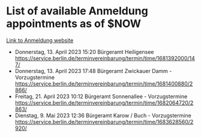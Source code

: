 # List of available Anmeldung appointments as of $NOW
[Link to Anmeldung website](https://service.berlin.de/terminvereinbarung/termin/tag.php?termin=1&anliegen[]=120686&dienstleisterlist=122210,122217,327316,122219,327312,122227,327314,122231,327346,122243,327348,122254,122252,329742,122260,329745,122262,329748,122271,327278,122273,327274,122277,327276,330436,122280,327294,122282,327290,122284,327292,122291,327270,122285,327266,122286,327264,122296,327268,150230,329760,122297,327286,122294,327284,122312,329763,122314,329775,122304,327330,122311,327334,122309,327332,317869,122281,327352,122279,329772,122283,122276,327324,122274,327326,122267,329766,122246,327318,122251,327320,122257,327322,122208,327298,122226,327300&herkunft=http%3A%2F%2Fservice.berlin.de%2Fdienstleistung%2F120686%2F)
- Donnerstag, 13. April 2023 15:20 Bürgeramt Heiligensee https://service.berlin.de/terminvereinbarung/termin/time/1681392000/147/
- Donnerstag, 13. April 2023 17:48 Bürgeramt Zwickauer Damm - Vorzugstermine https://service.berlin.de/terminvereinbarung/termin/time/1681400880/2866/
- Freitag, 21. April 2023 10:12 Bürgeramt Sonnenallee - Vorzugstermine https://service.berlin.de/terminvereinbarung/termin/time/1682064720/2863/
- Dienstag, 9. Mai 2023 12:36 Bürgeramt Karow / Buch - Vorzugstermine https://service.berlin.de/terminvereinbarung/termin/time/1683628560/2920/
